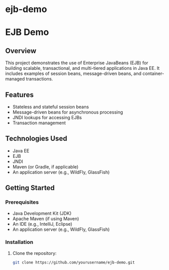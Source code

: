 # ejb-demo
# EJB Demo

## Overview
This project demonstrates the use of Enterprise JavaBeans (EJB) for building scalable, transactional, and multi-tiered applications in Java EE. It includes examples of session beans, message-driven beans, and container-managed transactions.

## Features
- Stateless and stateful session beans
- Message-driven beans for asynchronous processing
- JNDI lookups for accessing EJBs
- Transaction management

## Technologies Used
- Java EE
- EJB
- JNDI
- Maven (or Gradle, if applicable)
- An application server (e.g., WildFly, GlassFish)

## Getting Started

### Prerequisites
- Java Development Kit (JDK)
- Apache Maven (if using Maven)
- An IDE (e.g., IntelliJ, Eclipse)
- An application server (e.g., WildFly, GlassFish)

### Installation
1. Clone the repository:
   ```bash
   git clone https://github.com/yourusername/ejb-demo.git
